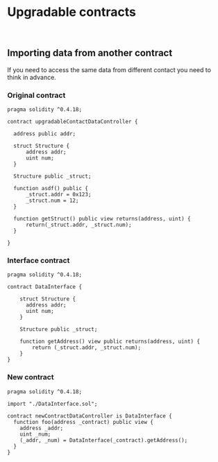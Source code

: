 # Upgradable contracts

<br>

## Importing data from another contract
If you need to access the same data from different contact you need to think in advance.

### Original contract

```
pragma solidity ^0.4.18;

contract upgradableContactDataController {
    
  address public addr;
    
  struct Structure { 
      address addr;
      uint num;
  }
  
  Structure public _struct;
  
  function asdf() public {
      _struct.addr = 0x123;
      _struct.num = 12;
  }
  
  function getStruct() public view returns(address, uint) {
      return(_struct.addr, _struct.num);
  }
  
}
```

### Interface contract

```
pragma solidity ^0.4.18;

contract DataInterface {
    
    struct Structure { 
      address addr;
      uint num;
    }    

    Structure public _struct;

    function getAddress() view public returns(address, uint) {
        return (_struct.addr, _struct.num);
    }
}
```

### New contract

```
pragma solidity ^0.4.18;

import "./DataInterface.sol";

contract newContractDataController is DataInterface {
  function foo(address _contract) public view {
    address _addr;
    uint _num;
    (_addr, _num) = DataInterface(_contract).getAddress();
  }
}

```


<br>
